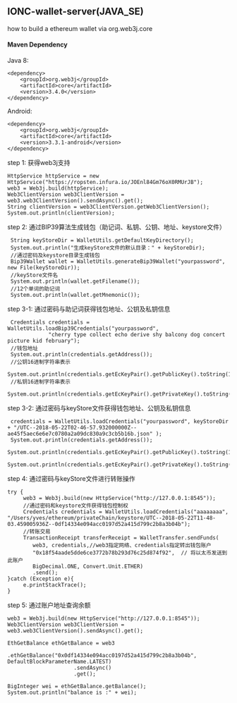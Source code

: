 ## IONC-wallet-server(JAVA_SE)

how to build a ethereum wallet via org.web3j.core 

#### Maven Dependency
Java 8:

    <dependency>
        <groupId>org.web3j</groupId>
        <artifactId>core</artifactId>
        <version>3.4.0</version>
    </dependency>
    
Android:

    <dependency>
        <groupId>org.web3j</groupId>
        <artifactId>core</artifactId>
        <version>3.3.1-android</version>
    </dependency>


step 1: 获得web3j支持

    HttpService httpService = new HttpService("https://ropsten.infura.io/JOEnl84Gm76oX0RMUrJB");
    web3 = Web3j.build(httpService);
    Web3ClientVersion web3ClientVersion = web3.web3ClientVersion().sendAsync().get();
    String clientVersion = web3ClientVersion.getWeb3ClientVersion();
    System.out.println(clientVersion);

step 2: 通过BIP39算法生成钱包（助记词、私钥、公钥、地址、keystore文件）
        
     String keyStoreDir = WalletUtils.getDefaultKeyDirectory();
     System.out.println("生成keyStore文件的默认目录：" + keyStoreDir);
     //通过密码及keystore目录生成钱包
     Bip39Wallet wallet = WalletUtils.generateBip39Wallet("yourpassword", new File(keyStoreDir));
     //keyStore文件名
     System.out.println(wallet.getFilename());
     //12个单词的助记词
     System.out.println(wallet.getMnemonic());
     
step 3-1: 通过密码与助记词获得钱包地址、公钥及私钥信息  
 
     Credentials credentials = WalletUtils.loadBip39Credentials("yourpassword",
                 "cherry type collect echo derive shy balcony dog concert picture kid february");
     //钱包地址
     System.out.println(credentials.getAddress());
     //公钥16进制字符串表示
     System.out.println(credentials.getEcKeyPair().getPublicKey().toString(16));
     //私钥16进制字符串表示
     System.out.println(credentials.getEcKeyPair().getPrivateKey().toString(16));

 step 3-2: 通过密码与keyStore文件获得钱包地址、公钥及私钥信息  

     credentials = WalletUtils.loadCredentials("yourpassword", keyStoreDir + "/UTC--2018-05-22T02-46-57.932000000Z--ae45f5aec6e6e7c0780a2a09dc830a9c3cb5b16b.json" );
     System.out.println(credentials.getAddress());
     System.out.println(credentials.getEcKeyPair().getPublicKey().toString(16));
     System.out.println(credentials.getEcKeyPair().getPrivateKey().toString(16));

 step 4: 通过密码与keyStore文件进行转账操作 
     
    try {
         web3 = Web3j.build(new HttpService("http://127.0.0.1:8545"));  
         //通过密码和keystore文件获得钱包控制权
         Credentials credentials = WalletUtils.loadCredentials("aaaaaaaa", "/Users/yves/ethereum/privateChain/keystore/UTC--2018-05-22T11-48-03.459005936Z--0df14334e094acc0197d52a415d799c2b8a3b04b");
         //转账交易
         TransactionReceipt transferReceipt = WalletTransfer.sendFunds(
            web3, credentials,//web3指定网络、credentials指定转出钱包账户
            "0x18f54aade5dde6ce3772b78b293d76c25d874f92",  // 将以太币发送到此账户
            BigDecimal.ONE, Convert.Unit.ETHER)
            .send();
    }catch (Exception e){
         e.printStackTrace();
    }      
    
 step 5: 通过账户地址查询余额
 
    web3 = Web3j.build(new HttpService("http://127.0.0.1:8545"));
    Web3ClientVersion web3ClientVersion = web3.web3ClientVersion().sendAsync().get();
 
    EthGetBalance ethGetBalance = web3
                         .ethGetBalance("0x0df14334e094acc0197d52a415d799c2b8a3b04b", DefaultBlockParameterName.LATEST)
                         .sendAsync()
                         .get();        
 
    BigInteger wei = ethGetBalance.getBalance();         
    System.out.println("balance is :" + wei);
      